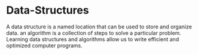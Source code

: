 # Data-Structures
A data structure is a named location that can be used to store and organize data. an algorithm is a collection of steps to solve a particular problem. Learning data structures and algorithms allow us to write efficient and optimized computer programs.

